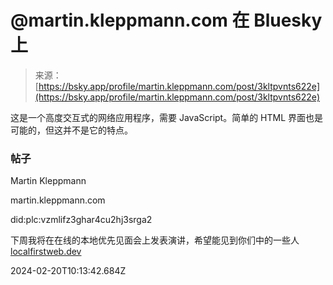 <!--yml

category: 未分类

日期：2024-05-27 15:01:27

-->

# @martin.kleppmann.com 在 Bluesky 上

> 来源：[https://bsky.app/profile/martin.kleppmann.com/post/3kltpvnts622e](https://bsky.app/profile/martin.kleppmann.com/post/3kltpvnts622e)

这是一个高度交互式的网络应用程序，需要 JavaScript。简单的 HTML 界面也是可能的，但这并不是它的特点。

### 帖子

Martin Kleppmann

martin.kleppmann.com

did:plc:vzmlifz3ghar4cu2hj3srga2

下周我将在在线的本地优先见面会上发表演讲，希望能见到你们中的一些人 [localfirstweb.dev](https://localfirstweb.dev)

2024-02-20T10:13:42.684Z
